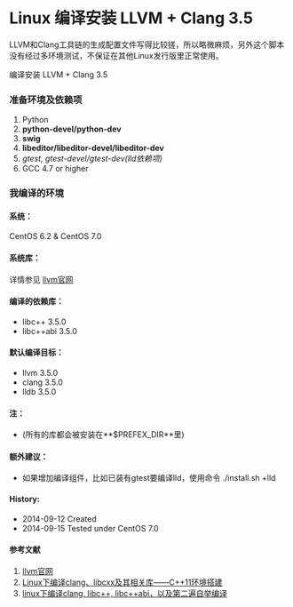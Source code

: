 Linux 编译安装 LLVM + Clang 3.5
======

LLVM和Clang工具链的生成配置文件写得比较搓，所以略微麻烦，另外这个脚本没有经过多环境测试，不保证在其他Linux发行版里正常使用。


编译安装 LLVM + Clang 3.5 
### 准备环境及依赖项

1. Python
2. **python-devel/python-dev**
2. **swig**
3. **libeditor/libeditor-devel/libeditor-dev**
4. *gtest, gtest-devel/gtest-dev(lld依赖项)*
4. GCC 4.7 or higher

### 我编译的环境
#### 系统：
CentOS 6.2 & CentOS 7.0

#### 系统库：
详情参见 [llvm官网](http://llvm.org/)

#### 编译的依赖库：
+ libc++ 3.5.0
+ libc++abi 3.5.0


#### 默认编译目标：
+ llvm 3.5.0
+ clang 3.5.0
+ lldb 3.5.0

#### 注：
+ (所有的库都会被安装在**$PREFEX_DIR**里)

#### 额外建议：
+ 如果增加编译组件，比如已装有gtest要编译lld，使用命令 ./install.sh +lld

#### History:
+ 2014-09-12     Created
+ 2014-09-15     Tested under CentOS 7.0


#### 参考文献
1. [llvm官网](http://llvm.org/)
2. [Linux下编译clang、libcxx及其相关库——C++11环境搭建](http://www.cnblogs.com/soaliap/archive/2012/07/23/2605278.html)
3. [linux下编译clang, libc++, libc++abi，以及第二遍自举编译 ](http://blog.csdn.net/heartszhang/article/details/17652461)
